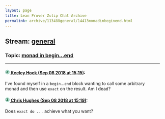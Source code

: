 ```yaml
---
layout: page
title: Lean Prover Zulip Chat Archive 
permalink: archive/113488general/14413monadinbeginend.html
---
```


## Stream: [general](index.html)
### Topic: [monad in begin...end](14413monadinbeginend.html)

---

#### [![Click to go to Zulip](../../assets/img/zulip2.png) Keeley Hoek (Sep 08 2018 at 15:15)](https://leanprover.zulipchat.com/#narrow/stream/113488-general/topic/monad%20in%20begin...end/near/133567756):
I've found myself in a `begin`...`end` block wanting to call some arbitrary monad and then use `exact` on the result. Am I dead?

#### [![Click to go to Zulip](../../assets/img/zulip2.png) Chris Hughes (Sep 08 2018 at 15:19)](https://leanprover.zulipchat.com/#narrow/stream/113488-general/topic/monad%20in%20begin...end/near/133567870):
Does `exact do ...` achieve what you want?


